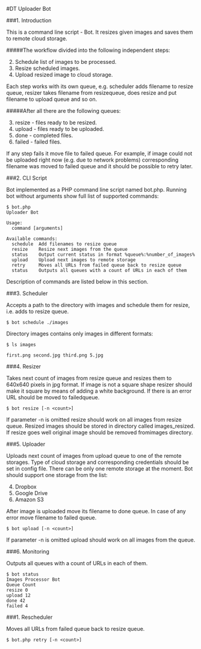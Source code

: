 #DT Uploader Bot

###1. Introduction

This is a command line script - Bot. It resizes given images and saves them to remote cloud storage.

#####The workflow divided into the following independent steps:

2. Schedule list of images to be processed.
2. Resize scheduled images.
2. Upload resized image to cloud storage.

Each step works with its own queue, e.g. scheduler adds filename to resize queue, resizer takes filename from resizequeue, does resize and put filename to upload queue and so on.

#####After all there are the following queues:

3. resize - files ready to be resized.
3. upload - files ready to be uploaded.
3. done - completed files.
3. failed - failed files.

If any step fails it move file to failed queue. For example, if image could not be uploaded right now (e.g. due to network problems) corresponding filename was moved to failed queue and it should be possible to retry later.

###2. CLI Script

Bot implemented as a PHP command line script named bot.php. Running bot without arguments show full list of supported commands:

```
$ bot.php
Uploader Bot

Usage:
  command [arguments]

Available commands:
  schedule  Add filenames to resize queue
  resize    Resize next images from the queue
  status    Output current status in format %queue%:%number_of_images%
  upload    Upload next images to remote storage
  retry     Moves all URLs from failed queue back to resize queue
  status    Outputs all queues with a count of URLs in each of them
```

  Description of commands are listed below in this section.

###3. Scheduler

Accepts a path to the directory with images and schedule them for resize, i.e. adds to resize queue.

```
$ bot schedule ./images
```
Directory images contains only images in different formats:

```
$ ls images

first.png second.jpg third.png 5.jpg
```

###4. Resizer

Takes next count of images from resize queue and resizes them to 640x640 pixels in jpg format. If image is not a square shape resizer should make it square by means of adding a white background. If there is an error URL should be moved to failedqueue.

```
$ bot resize [-n <count>]
```

If parameter -n is omitted resize should work on all images from resize queue.
Resized images should be stored in directory called images_resized. If resize goes well original image should be removed fromimages directory.

###5. Uploader

Uploads next count of images from upload queue to one of the remote storages. Type of cloud storage and corresponding credentials should be set in config file. There can be only one remote storage at the moment. Bot should support one storage from the list:

4. Dropbox
4. Google Drive
4. Amazon S3

After image is uploaded move its filename to done queue. In case of any error move filename to failed queue.

```
$ bot upload [-n <count>]
```

If parameter -n is omitted upload should work on all images from the queue.

###6. Monitoring

Outputs all queues with a count of URLs in each of them.

```
$ bot status
Images Processor Bot
Queue Count
resize 0
upload 12
done 42
failed 4
```

###1. Rescheduler

Moves all URLs from failed queue back to resize queue.

```
$ bot.php retry [-n <count>]
```
